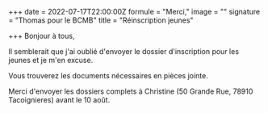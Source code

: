 +++
date = 2022-07-17T22:00:00Z
formule = "Merci,"
image = ""
signature = "Thomas pour le BCMB"
title = "Réinscription jeunes"

+++
Bonjour à tous,

Il semblerait que j'ai oublié d'envoyer le dossier d'inscription pour les jeunes et je m'en excuse.

Vous trouverez les documents nécessaires en pièces jointe.

Merci d'envoyer les dossiers complets à Christine (50 Grande Rue, 78910 Tacoignieres) avant le 10 août.